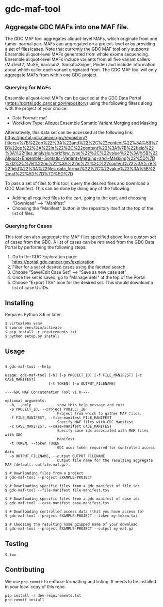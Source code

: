 # gdc-maf-tool

## Aggregate GDC MAFs into one MAF file.

The GDC MAF tool aggregates aliquot-level MAFs, which originate from one tumor-normal pair.  MAFs can aggregated on a project-level or by providing a set of files/cases. Note that currently the GDC MAF tool only supports Ensemble aliquot-level MAFs generated from whole exome sequencing.  Ensemble aliquot-level MAFs include variants from all five variant callers (MuTect2, MuSE, Varscan2, SomaticSniper, Pindel) and include information about which caller each variant originated from. The GDC MAF tool will only aggregate MAFs from within one GDC project.

### Querying for MAFs

Ensemble aliquot-level MAFs can be queried at the GDC Data Portal (https://portal.gdc.cancer.gov/repository) using the following filters along with the project of your choice:

* Data Format: maf
* Workflow Type: Aliquot Ensemble Somatic Variant Merging and Masking

Alternatively, this data set can be accessed at the following link:
https://portal.gdc.cancer.gov/repository?filters=%7B%22op%22%3A%22and%22%2C%22content%22%3A%5B%7B%22op%22%3A%22in%22%2C%22content%22%3A%7B%22field%22%3A%22files.analysis.workflow_type%22%2C%22value%22%3A%5B%22Aliquot+Ensemble+Somatic+Variant+Merging+and+Masking%22%5D%7D%7D%2C%7B%22op%22%3A%22in%22%2C%22content%22%3A%7B%22field%22%3A%22files.data_format%22%2C%22value%22%3A%5B%22maf%22%5D%7D%7D%5D%7D

To pass a set of files to this tool, query the desired files and download a GDC Manifest. This can be done by doing any of the following:

- Adding all required files to the cart, going to the cart, and choosing "Download" --> "Manifest"
- Choosing the "Manifest" button in the repository itself at the top of the list of files. 

### Querying for Cases

This tool can also aggregate the MAF files specified above for a custom set of cases from the GDC.  A list of cases can be retrieved from the GDC Data Portal by performing the following steps:

1.  Go to the GDC Exploration page: https://portal.gdc.cancer.gov/exploration
1.  Filter for a set of desired cases using the faceted search.
1.  Choose "Save/Edit Case Set" --> "Save as new case set"
1.  Once the set is saved, go to "Manage Sets" at the top of the Portal
1.  Choose "Export TSV" icon for the desired set. This should download a list of case UUIDs.


Installing
---

Requires Python 3.6 or later

```shell
$ virtualenv venv
$ source venv/bin/activate
$ pip install -r requirements.txt
$ python setup.py install
```

Usage
---

```shell

$ gdc-maf-tool --help

usage: gdc-maf-tool [-h] [-p PROJECT_ID] [-f FILE_MANIFEST] [-c CASE_MANIFEST]
                    [-t TOKEN] [-o OUTPUT_FILENAME]

----GDC MAF Concatenation Tool v1.0----

optional arguments:
  -h, --help            show this help message and exit
  -p PROJECT_ID, --project PROJECT_ID
                        Project from which to gather MAF files.
  -f FILE_MANIFEST, --file-manifest FILE_MANIFEST
                        Specify MAF files with GDC Manifest
  -c CASE_MANIFEST, --case-manifest CASE_MANIFEST
                        Specify case ids associated with MAF files with GDC
                        Manifest
  -t TOKEN, --token TOKEN
                        GDC user token required for controlled access data
  -o OUTPUT_FILENAME, --output OUTPUT_FILENAME
                        Output file name for the resulting aggregate MAF (default: outfile.maf.gz).

$ # Downloading files from a project
$ gdc-maf-tool --project EXAMPLE-PROJECT

$ # Downloading specific files from a gdc manifest of file ids
$ gdc-maf-tool --file-manifest file-manifest.tsv

$ # Downloading specific files from a gdc manifest of case ids
$ gdc-maf-tool --case-manifest case-manifest.tsv

$ # Downloading controlled access data (that you have access to)
$ gdc-maf-tool --project EXAMPLE-PROJECT --token my-token.txt

$ # Choosing the resulting name gzipped name of your download
$ gdc-maf-tool --project EXAMPLE-PROJECT --output my-maf.gz
```

Testing
---

```shell
$ tox
```

Contributing
---

We use `pre-commit` to enforce formatting and linting.  It needs to be installed
in your local copy of this repo.

```shell script
pip install -r dev-requirements.txt
pre-commit install
```
